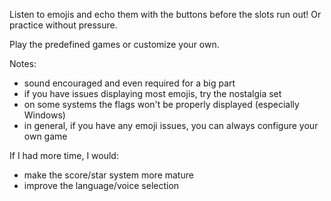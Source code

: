 Listen to emojis and echo them with the buttons before the slots run out! Or practice without pressure. 

Play the predefined games or customize your own.

Notes: 
* sound encouraged and even required for a big part
* if you have issues displaying most emojis, try the nostalgia set 
* on some systems the flags won't be properly displayed (especially Windows)
* in general, if you have any emoji issues, you can always configure your own game

If I had more time, I would: 
* make the score/star system more mature
* improve the language/voice selection